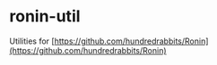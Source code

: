# ronin-util
Utilities for [https://github.com/hundredrabbits/Ronin](https://github.com/hundredrabbits/Ronin)
